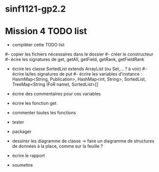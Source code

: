 sinf1121-gp2.2
==============

Mission 4 TODO list
===================

- complèter cette TODO list

#- copier les fichiers nécessaires dans le dossier
#- créer le constructeur
#- écire les signatures de get, getAll, getField, getRank, getFieldRank 
- écrire les classe SortedList extends ArrayList (ou Set,... ? à voir)
#- écrire la/les signatures de put
#- écrire les variables d'instance : HasmMap<String, Publication>, HashMap<int, String>, SortedList<Publication>, TreeMap<String (FoR name), SortedList<Publication>>[]
- écrire des commentaires pour ces variables
- écrire les fonction get
- commenter toutes les fonctions
- tester
- packager

- dessiner les diagramme de classe
 → faire un diagramme de structures de données à la place, comme sur la feuille ?
- écrire le rapport

- soumettre

